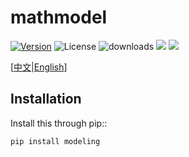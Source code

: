 mathmodel
=======================

[![Version](https://img.shields.io/pypi/v/modeling)](https://pypi.org/project/modeling/)
![License](https://img.shields.io/github/license/h-WAVES/Mathmodel)
![downloads](https://img.shields.io/github/downloads/h-WAVES/Mathmodel/total)
![](https://img.shields.io/badge/keras-tensorflow-blue.svg)
![](https://img.shields.io/badge/keras-tf.keras-blue.svg)



\[[中文](https://github.com/h-WAVES/Mathmodel/blob/main/README.zh-CN.md)|[English](https://github.com/h-WAVES/Mathmodel/blob/main/README.md)\]

Installation
------------

Install this through pip::

    pip install modeling
    
 


